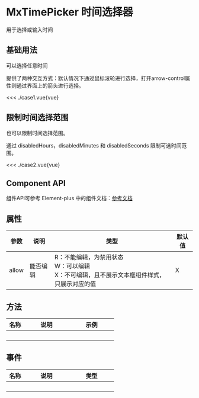 # MxTimePicker 时间选择器
用于选择或输入时间
<br/>


<script lang="ts" setup>
import case1 from './case1.vue'
import case2 from './case2.vue'
</script>


## 基础用法
可以选择任意时间

提供了两种交互方式：默认情况下通过鼠标滚轮进行选择，打开arrow-control属性则通过界面上的箭头进行选择。

<case1></case1>

<<< ./case1.vue{vue}


## 限制时间选择范围
也可以限制时间选择范围。

通过 disabledHours，disabledMinutes 和 disabledSeconds 限制可选时间范围。

<case2></case2>

<<< ./case2.vue{vue}


## Component API
组件API可参考 Element-plus 中的组件文档：[参考文档](https://element-plus.org/zh-CN/component/time-picker.html#api)

## 属性
参数 | 说明 | 类型 | 默认值
-- | -- | -- | --
allow | 能否编辑 | R：不能编辑，为禁用状态<br>W：可以编辑<br>X：不可编辑，且不展示文本框组件样式，只展示对应的值 | X

## 方法
名称 | 说明 <div style="width: 11vw"></div> | 示例 <div style="width: 11vw"></div>
-- | -- | --
&nbsp; | &nbsp; | &nbsp; | &nbsp;

## 事件
名称 | 说明 <div style="width: 11vw"></div> | 类型 <div style="width: 11vw"></div>
-- | -- | --
&nbsp; | &nbsp; | &nbsp;
